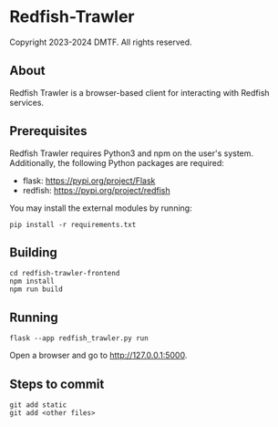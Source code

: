 # Redfish-Trawler

Copyright 2023-2024 DMTF.  All rights reserved.

## About

Redfish Trawler is a browser-based client for interacting with Redfish services.

## Prerequisites

Redfish Trawler requires Python3 and npm on the user's system.
Additionally, the following Python packages are required:

* flask: https://pypi.org/project/Flask
* redfish: https://pypi.org/project/redfish

You may install the external modules by running:

`pip install -r requirements.txt`

## Building

```
cd redfish-trawler-frontend
npm install
npm run build
```

## Running

`flask --app redfish_trawler.py run`

Open a browser and go to http://127.0.0.1:5000.

## Steps to commit

```
git add static
git add <other files>
```
